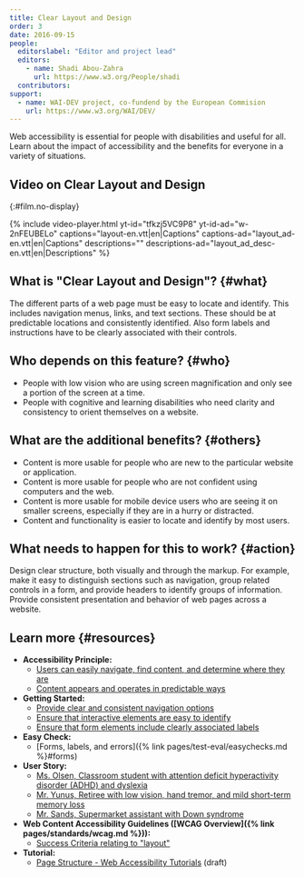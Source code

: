 ```yaml
---
title: Clear Layout and Design
order: 3
date: 2016-09-15
people:
  editorslabel: "Editor and project lead"
  editors:
    - name: Shadi Abou-Zahra
      url: https://www.w3.org/People/shadi
  contributors:
support:
  - name: WAI-DEV project, co-fundend by the European Commision
    url: https://www.w3.org/WAI/DEV/
---
```


Web accessibility is essential for people with disabilities and useful
for all. Learn about the impact of accessibility and the benefits for
everyone in a variety of situations.

## Video on Clear Layout and Design
{:#film.no-display}

{% include video-player.html
    yt-id="tfkzj5VC9P8"
    yt-id-ad="w-2nFEUBELo"
    captions="layout-en.vtt|en|Captions"
    captions-ad="layout_ad-en.vtt|en|Captions"
    descriptions=""
    descriptions-ad="layout_ad_desc-en.vtt|en|Descriptions"
%}

## What is "Clear Layout and Design"? {#what}

The different parts of a web page must be easy to locate and identify.
This includes navigation menus, links, and text sections. These should
be at predictable locations and consistently identified. Also form
labels and instructions have to be clearly associated with their
controls.

## Who depends on this feature? {#who}

-   People with low vision who are using screen magnification and only
    see a portion of the screen at a time.
-   People with cognitive and learning disabilities who need clarity and
    consistency to orient themselves on a website.

## What are the additional benefits? {#others}

-   Content is more usable for people who are new to the particular
    website or application.
-   Content is more usable for people who are not confident using
    computers and the web.
-   Content is more usable for mobile device users who are seeing it on
    smaller screens, especially if they are in a hurry or distracted.
-   Content and functionality is easier to locate and identify by most
    users.

## What needs to happen for this to work? {#action}

Design clear structure, both visually and through the markup. For
example, make it easy to distinguish sections such as navigation, group
related controls in a form, and provide headers to identify groups of
information. Provide consistent presentation and behavior of web pages
across a website.

## Learn more {#resources}

-   **Accessibility Principle:**
    -   [Users can easily navigate, find content, and determine where
        they
        are](https://www.w3.org/WAI/intro/people-use-web/principles#navigable)
    -   [Content appears and operates in predictable
        ways](https://www.w3.org/WAI/intro/people-use-web/principles#predictable)
-   **Getting Started:**
    -   [Provide clear and consistent navigation
        options](https://www.w3.org/WAI/gettingstarted/tips/designing.html#provide-clear-and-consistent-navigation-options)
    -   [Ensure that interactive elements are easy to
        identify](https://www.w3.org/WAI/gettingstarted/tips/designing.html#ensure-that-interactive-elements-are-easy-to-identify)
    -   [Ensure that form elements include clearly associated
        labels](https://www.w3.org/WAI/gettingstarted/tips/designing.html#ensure-that-form-elements-include-clearly-associated-labels)
-   **Easy Check:**
    -   [Forms, labels, and
        errors]({% link pages/test-eval/easychecks.md %}#forms)
-   **User Story:**
    -   [Ms. Olsen, Classroom student with attention deficit
        hyperactivity disorder (ADHD) and
        dyslexia](https://www.w3.org/WAI/intro/people-use-web/stories.html#classroomstudent)
    -   [Mr. Yunus, Retiree with low vision, hand tremor, and mild
        short-term memory
        loss](https://www.w3.org/WAI/intro/people-use-web/stories.html#retiree)
    -   [Mr. Sands, Supermarket assistant with Down
        syndrome](https://www.w3.org/WAI/intro/people-use-web/stories.html#supermarketassistant)
-   **Web Content Accessibility Guidelines ([WCAG
    Overview]({% link pages/standards/wcag.md %})):**
    -   [Success Criteria relating to
        "layout"](https://www.w3.org/WAI/WCAG20/quickref/?tags=layout)
-   **Tutorial:**
    -   [Page Structure - Web Accessibility
        Tutorials](https://www.w3.org/WAI/tutorials/page-structure/)
        (draft)

